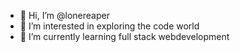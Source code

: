 - 👋 Hi, I’m @lonereaper
- 👀 I’m interested in exploring the code world
- 🌱 I’m currently learning full stack webdevelopment 

<!---
lonereaper/lonereaper is a ✨ special ✨ repository because its `README.md` (this file) appears on your GitHub profile.
You can click the Preview link to take a look at your changes.
--->
